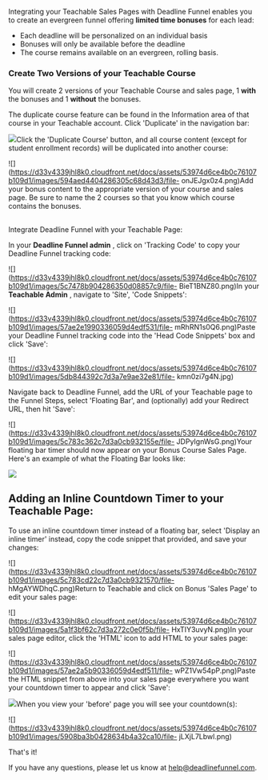 Integrating your Teachable Sales Pages with Deadline Funnel enables you to
create an evergreen funnel offering **limited time bonuses** for each lead:

  * Each deadline will be personalized on an individual basis
  * Bonuses will only be available before the deadline
  * The course remains available on an evergreen, rolling basis.

### Create Two Versions of your Teachable Course

You will create 2 versions of your Teachable Course and sales page, 1 **with**
the bonuses and 1 **without** the bonuses.

The duplicate course feature can be found in the Information area of that
course in your Teachable account. Click 'Duplicate' in the navigation bar:

![](https://d33v4339jhl8k0.cloudfront.net/docs/assets/53974d6ce4b0c76107b109d1/images/594aed0a2c7d3a0747ce149e/file-s3SvCeqvvj.png)Click
the 'Duplicate Course' button, and all course content (except for student
enrollment records) will be duplicated into another course:

  
![](https://d33v4339jhl8k0.cloudfront.net/docs/assets/53974d6ce4b0c76107b109d1/images/594aed4404286305c68d43d3/file-
onJEJgx0z4.png)Add your bonus content to the appropriate version of your
course and sales page. Be sure to name the 2 courses so that you know which
course contains the bonuses.

##  
Integrate Deadline Funnel with your Teachable Page:

In your **Deadline Funnel admin** , click on 'Tracking Code' to copy your
Deadline Funnel tracking code:

![](https://d33v4339jhl8k0.cloudfront.net/docs/assets/53974d6ce4b0c76107b109d1/images/5c7478b904286350d08857c9/file-
BieT1BNZ80.png)In your **Teachable Admin** , navigate to 'Site', 'Code
Snippets':

![](https://d33v4339jhl8k0.cloudfront.net/docs/assets/53974d6ce4b0c76107b109d1/images/57ae2e1990336059d4edf531/file-
mRhRN1s0Q6.png)Paste your Deadline Funnel tracking code into the 'Head Code
Snippets' box and click 'Save':

![](https://d33v4339jhl8k0.cloudfront.net/docs/assets/53974d6ce4b0c76107b109d1/images/5db844392c7d3a7e9ae32e81/file-
kmn0zi7g4N.jpg)

Navigate back to Deadline Funnel, add the URL of your Teachable page to the
Funnel Steps, select 'Floating Bar', and (optionally) add your Redirect URL,
then hit 'Save':

![](https://d33v4339jhl8k0.cloudfront.net/docs/assets/53974d6ce4b0c76107b109d1/images/5c783c362c7d3a0cb932155e/file-
JDPyIgnWsG.png)Your floating bar timer should now appear on your Bonus Course
Sales Page. Here's an example of what the Floating Bar looks like:

![](https://d33v4339jhl8k0.cloudfront.net/docs/assets/53974d6ce4b0c76107b109d1/images/5c65c0a12c7d3a66e32e783a/file-r2622Bfum3.png)

## Adding an Inline Countdown Timer to your Teachable Page:

To use an inline countdown timer instead of a floating bar, select 'Display an
inline timer' instead, copy the code snippet that provided, and save your
changes:

![](https://d33v4339jhl8k0.cloudfront.net/docs/assets/53974d6ce4b0c76107b109d1/images/5c783cd22c7d3a0cb9321570/file-
hMgAYWDhqC.png)Return to Teachable and click on Bonus 'Sales Page' to edit
your sales page:

![](https://d33v4339jhl8k0.cloudfront.net/docs/assets/53974d6ce4b0c76107b109d1/images/5a1f3bf62c7d3a272c0e0f5b/file-
HxTIY3uvyN.png)In your sales page editor, click the 'HTML' icon to add HTML to
your sales page:

![](https://d33v4339jhl8k0.cloudfront.net/docs/assets/53974d6ce4b0c76107b109d1/images/57ae2a5b90336059d4edf511/file-
wPZ1Vw54pP.png)Paste the HTML snippet from above into your sales page
everywhere you want your countdown timer to appear and click 'Save':

  
![](https://d33v4339jhl8k0.cloudfront.net/docs/assets/53974d6ce4b0c76107b109d1/images/57ae2d3890336059d4edf524/file-1synbw53ys.png)When
you view your 'before' page you will see your countdown(s):

  
![](https://d33v4339jhl8k0.cloudfront.net/docs/assets/53974d6ce4b0c76107b109d1/images/5908ba3b0428634b4a32ca10/file-
jLXjL7Lbwl.png)

That's it!

If you have any questions, please let us know at
[help@deadlinefunnel.com](mailto:mailto:help@deadlinefunnel.com).  

